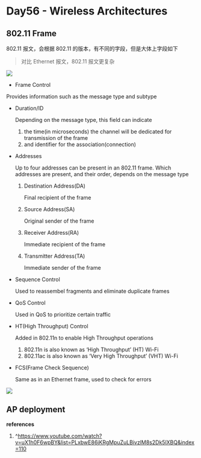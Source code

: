 # Day56 - Wireless Architectures

## 802.11 Frame

802.11 报文，会根据 802.11 的版本，有不同的字段，但是大体上字段如下

> 对比 Ethernet 报文，802.11 报文更复杂

![](https://cdn.staticaly.com/gh/dhay3/image-repo@master/20230816/2023-08-18_15-07.2w1hln0m8ue0.webp)

-  Frame Control

  Provides information such as the message type and subtype

- Duration/ID

  Depending on the message type, this field can indicate

  1. the time(in microseconds) the channel will be dedicated for transmission of the frame
  2. and identifier for the association(connection)

- Addresses

  Up to four addresses can be present in an 802.11 frame. Which addresses are present, and their order, depends on the message type

  1. Destination Address(DA)

     Final recipient of the frame

  2. Source Address(SA)

     Original sender of the frame

  3. Receiver Address(RA)

     Immediate recipient of the frame

  4. Transmitter Address(TA)

     Immediate sender of the frame

- Sequence Control

  Used to reassembel fragments and eliminate duplicate frames

- QoS Control

  Used in QoS to prioritize certain traffic

- HT(High Throughput) Control

  Added in 802.11n to enable High Throughput operations

  1. 802.11n is also known as ‘High Throughput’ (HT) Wi-Fi
  2. 802.11ac is also known as ‘Very High Throughput’ (VHT) Wi-Fi

- FCS(Frame Check Sequence)

  Same as in an Ethernet frame, used to check  for errors

![](https://cdn.staticaly.com/gh/dhay3/image-repo@master/20230816/2023-08-18_15-20.4a8i0f4spug0.webp)

## AP deployment



**references**

1. ^https://www.youtube.com/watch?v=uX1h0F6wpBY&list=PLxbwE86jKRgMpuZuLBivzlM8s2Dk5lXBQ&index=110